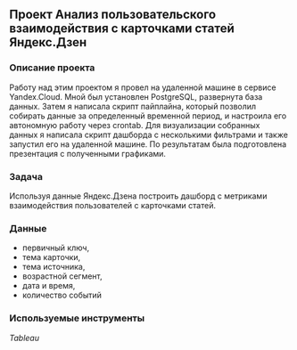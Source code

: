 ## Проект Анализ пользовательского взаимодействия с карточками статей Яндекс.Дзен
### Описание проекта
Работу над этим проектом я провел на удаленной машине в сервисе Yandex.Cloud. Мной был установлен PostgreSQL, развернута база данных. Затем я написала скрипт пайплайна, который позволил собирать данные за определенный временной период, и настроила его автономную работу через crontab. Для визуализации собранных данных я написала скрипт дашборда с несколькими фильтрами и также запустил его на удаленной машине. По результатам была подготовлена презентация с полученными графиками.
### Задача
Используя данные Яндекс.Дзена построить дашборд с метриками взаимодействия пользователей с карточками статей.
### Данные
* первичный ключ,
* тема карточки,
* тема источника,
* возрастной сегмент,
* дата и время,
* количество событий
### Используемые инструменты
*Tableau*
